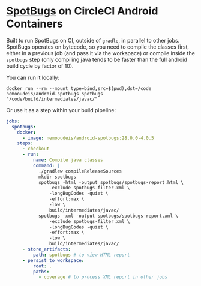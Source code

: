 # [SpotBugs](https://github.com/spotbugs/spotbugs) on CircleCI Android Containers

Built to run SpotBugs on CI, outside of `gradle`, in parallel to other jobs. SpotBugs operates on bytecode, so you need to compile the classes first, either in a previous job (and pass it via the workspace) or compile inside the `spotbugs` step (only compiling java tends to be faster than the full android build cycle by factor of 10).

You can run it locally:

```shell
docker run --rm --mount type=bind,src=$(pwd),dst=/code nemooudeis/android-spotbugs spotbugs "/code/build/intermediates/javac/"
```

Or use it as a step within your build pipeline:

```yaml
jobs:
  spotbugs:
    docker:
      - image: nemooudeis/android-spotbugs:28.0.0-4.0.5
    steps:
      - checkout
      - run:
          name: Compile java classes
          command: |
            ./gradlew compileReleaseSources
            mkdir spotbugs
            spotbugs -html -output spotbugs/spotbugs-report.html \
                -exclude spotbugs-filter.xml \
                -longBugCodes -quiet \
                -effort:max \
                -low \
                build/intermediates/javac/
            spotbugs -xml -output spotbugs/spotbugs-report.xml \
                -exclude spotbugs-filter.xml \
                -longBugCodes -quiet \
                -effort:max \
                -low \
                build/intermediates/javac/
      - store_artifacts:
          path: spotbugs # to view HTML report
      - persist_to_workspace:
          root: .
          paths:
            - coverage # to process XML report in other jobs
```

